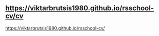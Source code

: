https://viktarbrutsis1980.github.io/rsschool-cv/cv
---
https://viktarbrutsis1980.github.io/rsschool-cv/
